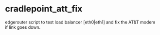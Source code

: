 # cradlepoint_att_fix
edgerouter script to test load balancer [eth0|eth1] and fix the AT&amp;T modem if link goes down.
